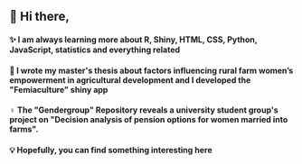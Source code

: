 
## 👋 Hi there,  
####    ✨ I am always learning more about R, Shiny, HTML, CSS, Python, JavaScript, statistics and everything related
####    🌱 I wrote my master's thesis about factors influencing rural farm women’s empowerment in agricultural development and I developed the "Femiaculture" shiny app
####    ♀️ The "Gendergroup" Repository reveals a university student group's project on "Decision analysis of pension options for women married into farms".
####    💡 Hopefully, you can find something interesting here
